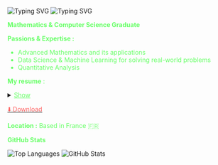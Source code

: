 <p align="left">
<img src="https://readme-typing-svg.demolab.com?font=Fira+Code&pause=1000&color=66FF66&width=435&lines=Hi,+I'm+Moussa+Kalla" alt="Typing SVG" />
<img src="https://readme-typing-svg.demolab.com?font=Fira+Code&pause=1000&color=66FF66&width=435&lines=Data+Scientist+•+ML +Engineer" alt="Typing SVG"
</p>

<p style="color: #66FF66;"><strong>Mathematics &amp; Computer Science Graduate</strong></p>

<p style="color: #66FF66;"><strong>Passions &amp; Expertise :</strong></p>
<ul>
<li style="color: #66FF66;">Advanced Mathematics and its applications</li>
<li style="color: #66FF66;">Data Science &amp; Machine Learning for solving real-world problems</li>
<li style="color: #66FF66;">Quantitative Analysis</li>
</ul>

<p style="color: #66FF66;"><strong>My resume</strong> :</p>

<details>

<summary><font color="#66FF66"><u>Show</u></font></summary>

![Mon CV](https://github.com/Moussa-Kalla/Mes-CVs/blob/main/assets/Mon_CV.png?raw=true)

</details>

<p style="color: #66FF66;"><a href="https://github.com/Moussa-Kalla/Mes-CVs/raw/main/Mon_CV.pdf"><font color="#FF6666">⬇️ Download</font></a></p>

<p style="color: #66FF66;"><strong>Location :</strong> Based in France 🇫🇷</p>

<p style="color: #66FF66;"><strong>GitHub Stats</strong></p>

<div>
<img height="200em" src="https://github-readme-stats.vercel.app/api/top-langs/?username=Moussa-Kalla&layout=compact&langs_count=7&border_color=000000&bg_color=000000&title_color=66FF66&text_color=FF6666&icon_color=66FF66" alt="Top Languages"/>
<img height="200em" src="https://github-readme-stats.vercel.app/api?username=Moussa-Kalla&show_icons=true&border_color=000000&bg_color=000000&title_color=66FF66&icon_color=66FF66&text_color=FF6666&include_all_commits=true&count_private=true" alt="GitHub Stats"/>
</div>
